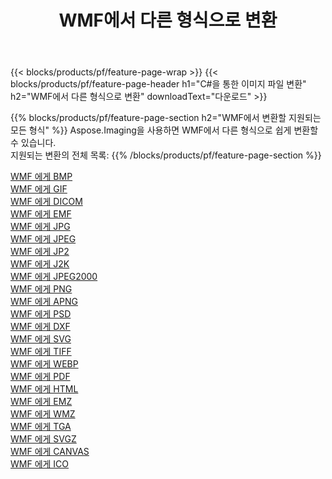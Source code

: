 ﻿---
title: WMF에서 다른 형식으로 변환 
weight: 3920
url: /ko/net/conversion/from/wmf 
lang: ko
langdirlevel: 2
locales: zh-hans,ja,it,ru,de,es,fr,nl,id,lt,pl,pt,vi,tr,ko,zh-hant,ar,hi,th,sv,cs,uk,he
description: Aspose.Imaging을 사용하면 WMF에서 다른 형식으로 쉽게 변환할 수 있습니다.
---

{{< blocks/products/pf/feature-page-wrap >}}
{{< blocks/products/pf/feature-page-header h1="C#을 통한 이미지 파일 변환" h2="WMF에서 다른 형식으로 변환" downloadText="다운로드" >}}


{{% blocks/products/pf/feature-page-section  h2="WMF에서 변환할 지원되는 모든 형식" %}}
Aspose.Imaging을 사용하면 WMF에서 다른 형식으로 쉽게 변환할 수 있습니다.
<br/>
지원되는 변환의 전체 목록:
{{% /blocks/products/pf/feature-page-section %}}
<div class="container-fluid productfamilypage bg-gray">
    <div class="convertypes bg-gray agp-content section">
        <div class="container">
		<div class="row other-converters">
		    <div class='col-md-2 other-converter remove-lp remove-rp'><a href="/imaging/ko/net/conversion/wmf-to-bmp" >WMF 에게 BMP</a></div><div class='col-md-2 other-converter remove-lp remove-rp'><a href="/imaging/ko/net/conversion/wmf-to-gif" >WMF 에게 GIF</a></div><div class='col-md-2 other-converter remove-lp remove-rp'><a href="/imaging/ko/net/conversion/wmf-to-dicom" >WMF 에게 DICOM</a></div><div class='col-md-2 other-converter remove-lp remove-rp'><a href="/imaging/ko/net/conversion/wmf-to-emf" >WMF 에게 EMF</a></div><div class='col-md-2 other-converter remove-lp remove-rp'><a href="/imaging/ko/net/conversion/wmf-to-jpg" >WMF 에게 JPG</a></div><div class='col-md-2 other-converter remove-lp remove-rp'><a href="/imaging/ko/net/conversion/wmf-to-jpeg" >WMF 에게 JPEG</a></div><div class='col-md-2 other-converter remove-lp remove-rp'><a href="/imaging/ko/net/conversion/wmf-to-jp2" >WMF 에게 JP2</a></div><div class='col-md-2 other-converter remove-lp remove-rp'><a href="/imaging/ko/net/conversion/wmf-to-j2k" >WMF 에게 J2K</a></div><div class='col-md-2 other-converter remove-lp remove-rp'><a href="/imaging/ko/net/conversion/wmf-to-jpeg2000" >WMF 에게 JPEG2000</a></div><div class='col-md-2 other-converter remove-lp remove-rp'><a href="/imaging/ko/net/conversion/wmf-to-png" >WMF 에게 PNG</a></div><div class='col-md-2 other-converter remove-lp remove-rp'><a href="/imaging/ko/net/conversion/wmf-to-apng" >WMF 에게 APNG</a></div><div class='col-md-2 other-converter remove-lp remove-rp'><a href="/imaging/ko/net/conversion/wmf-to-psd" >WMF 에게 PSD</a></div><div class='col-md-2 other-converter remove-lp remove-rp'><a href="/imaging/ko/net/conversion/wmf-to-dxf" >WMF 에게 DXF</a></div><div class='col-md-2 other-converter remove-lp remove-rp'><a href="/imaging/ko/net/conversion/wmf-to-svg" >WMF 에게 SVG</a></div><div class='col-md-2 other-converter remove-lp remove-rp'><a href="/imaging/ko/net/conversion/wmf-to-tiff" >WMF 에게 TIFF</a></div><div class='col-md-2 other-converter remove-lp remove-rp'><a href="/imaging/ko/net/conversion/wmf-to-webp" >WMF 에게 WEBP</a></div><div class='col-md-2 other-converter remove-lp remove-rp'><a href="/imaging/ko/net/conversion/wmf-to-pdf" >WMF 에게 PDF</a></div><div class='col-md-2 other-converter remove-lp remove-rp'><a href="/imaging/ko/net/conversion/wmf-to-html" >WMF 에게 HTML</a></div><div class='col-md-2 other-converter remove-lp remove-rp'><a href="/imaging/ko/net/conversion/wmf-to-emz" >WMF 에게 EMZ</a></div><div class='col-md-2 other-converter remove-lp remove-rp'><a href="/imaging/ko/net/conversion/wmf-to-wmz" >WMF 에게 WMZ</a></div><div class='col-md-2 other-converter remove-lp remove-rp'><a href="/imaging/ko/net/conversion/wmf-to-tga" >WMF 에게 TGA</a></div><div class='col-md-2 other-converter remove-lp remove-rp'><a href="/imaging/ko/net/conversion/wmf-to-svgz" >WMF 에게 SVGZ</a></div><div class='col-md-2 other-converter remove-lp remove-rp'><a href="/imaging/ko/net/conversion/wmf-to-canvas" >WMF 에게 CANVAS</a></div><div class='col-md-2 other-converter remove-lp remove-rp'><a href="/imaging/ko/net/conversion/wmf-to-ico" >WMF 에게 ICO</a></div>
                </div>
        </div>
    </div>
</div>
<br/>

